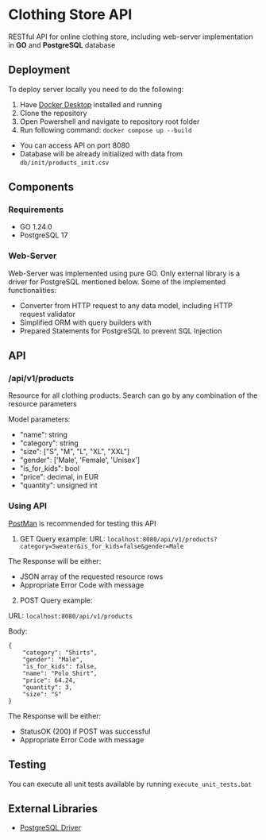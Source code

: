 # Clothing Store API

RESTful API for online clothing store, including web-server implementation in **GO** and **PostgreSQL** database

## Deployment

To deploy server locally you need to do the following:
1. Have [Docker Desktop](https://www.docker.com/products/docker-desktop/) installed and running
2. Clone the repository
3. Open Powershell and navigate to repository root folder
4. Run following command: `docker compose up --build`

- You can access API on port 8080
- Database will be already initialized with data from `db/init/products_init.csv`

## Components

### Requirements
- GO 1.24.0
- PostgreSQL 17
  
### Web-Server

Web-Server was implemented using pure GO. Only external library is a driver for PostgreSQL mentioned below.
Some of the implemented functionalities:

- Converter from HTTP request to any data model, including HTTP request validator
- Simplified ORM with query builders with
- Prepared Statements for PostgreSQL to prevent SQL Injection

## API

### /api/v1/products

Resource for all clothing products. Search can go by any combination of the resource parameters

Model parameters:
- "name": string
- "category": string
- "size": \["S", "M", "L", "XL", "XXL"]
- "gender": \['Male', 'Female', 'Unisex']
- "is_for_kids": bool
- "price": decimal, in EUR
- "quantity": unsigned int

### Using API

[PostMan](https://www.postman.com/downloads/) is recommended for testing this API

1. GET Query example:
URL: `localhost:8080/api/v1/products?category=Sweater&is_for_kids=false&gender=Male`

The Response will be either: 
- JSON array of the requested resource rows
- Appropriate Error Code with message  

2. POST Query example:

URL: `localhost:8080/api/v1/products`

Body:
```
{
    "category": "Shirts",
    "gender": "Male",
    "is_for_kids": false,
    "name": "Polo Shirt",
    "price": 64.24,
    "quantity": 3,
    "size": "S"
}
```

The Response will be either:
- StatusOK (200) if POST was successful
- Appropriate Error Code with message

## Testing

You can execute all unit tests available by running `execute_unit_tests.bat` 

## External Libraries

- [PostgreSQL Driver](https://github.com/lib/pq)
